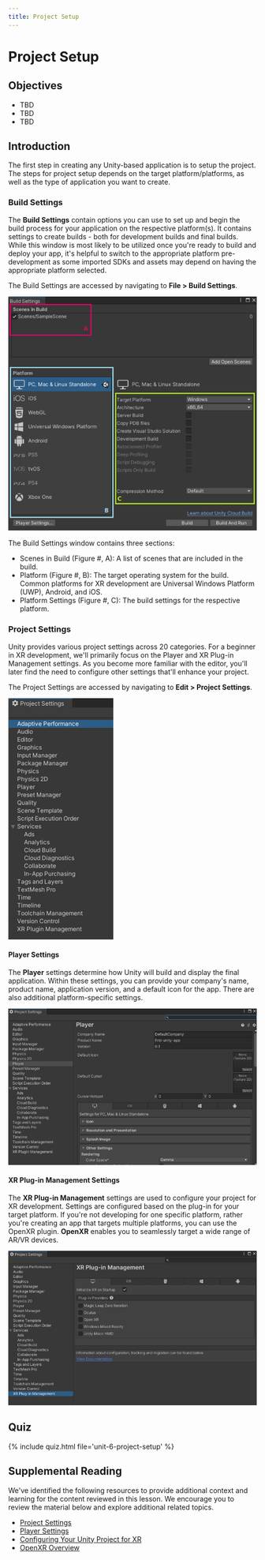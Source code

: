 ```yaml
---
title: Project Setup
---
```


# Project Setup

## Objectives

- TBD
- TBD
- TBD

## Introduction

The first step in creating any Unity-based application is to setup the project. The steps for project setup depends on the target platform/platforms, as well as the type of application you want to create.

### Build Settings

The **Build Settings** contain options you can use to set up and begin the build process for your application on the respective platform(s). It contains settings to create builds - both for development builds and final builds. While this window is most likely to be utilized once you're ready to build and deploy your app, it's helpful to switch to the appropriate platform pre-development as some imported SDKs and assets may depend on having the appropriate platform selected.

 The Build Settings are accessed by navigating to **File > Build Settings**.

![A screenshot of Unity's build settings, including scenes, platform and platform settings](/assets/img/unit-6/build-settings.png)

The Build Settings window contains three sections:

- Scenes in Build (Figure #, A): A list of scenes that are included in the build.
- Platform (Figure #, B): The target operating system for the build. Common platforms for XR development are Universal Windows Platform (UWP), Android, and iOS.
- Platform Settings (Figure #, C): The build settings for the respective platform.

### Project Settings

Unity provides various project settings across 20 categories. For a beginner in XR development, we'll primarily focus on the Player and XR Plug-in Management settings. As you become more familiar with the editor, you'll later find the need to configure other settings that'll enhance your project.

The Project Settings are accessed by navigating to **Edit > Project Settings**.

![A screenshot of Unity's Project Settings](/assets/img/unit-6/project-settings.png)

#### Player Settings

The **Player** settings determine how Unity will build and display the final application. Within these settings, you can provide your company's name, product name, application version, and a default icon for the app. There are also additional platform-specific settings.

![A screenshot of Unity's Player Settings](/assets/img/unit-6/player-settings.png)

#### XR Plug-in Management Settings

The **XR Plug-in Management** settings are used to configure your project for XR development. Settings are configured based on the plug-in for your target platform. If you're not developing for one specific platform, rather you're creating an app that targets multiple platforms, you can use the OpenXR plugin. **OpenXR** enables you to seamlessly target a wide range of AR/VR devices.

![A screenshot of Unity's XR Plug-in Management](/assets/img/unit-6/xr-plugin.png)

## Quiz

{% include quiz.html file='unit-6-project-setup' %}

## Supplemental Reading

We've identified the following resources to provide additional context and learning for the content reviewed in this lesson. We encourage you to review the material below and explore additional related topics.

- [Project Settings](https://docs.unity3d.com/Manual/comp-ManagerGroup.html)
- [Player Settings](https://docs.unity3d.com/Manual/class-PlayerSettings.html)
- [Configuring Your Unity Project for XR](https://docs.unity3d.com/Manual/comp-ManagerGroup.html)
- [OpenXR Overview](https://youtu.be/PxPIr_C5s7k)